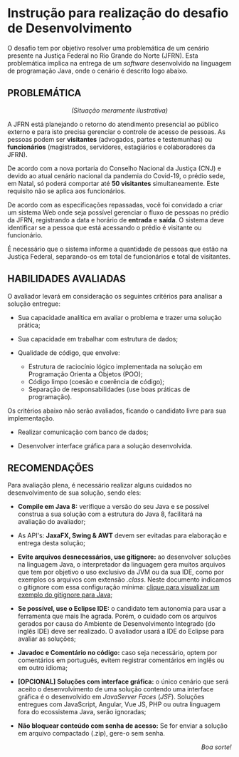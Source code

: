 # Instrução para realização do desafio de Desenvolvimento

O desafio tem por objetivo resolver uma problemática de um cenário presente na Justiça Federal no Rio Grande do Norte (JFRN). Esta problemática implica na entrega de um *software* desenvolvido na linguagem de programação Java, onde o cenário é descrito logo abaixo.

## PROBLEMÁTICA

<p align="center">
  <i>(Situação meramente ilustrativa)</i>
</p>

A JFRN está planejando o retorno do atendimento presencial ao público externo e para isto precisa gerenciar o controle de acesso de pessoas. As pessoas podem ser **visitantes** (advogados, partes e testemunhas) ou **funcionários** (magistrados, servidores, estagiários e colaboradores da JFRN).

De acordo com a nova portaria do Conselho Nacional da Justiça (CNJ) e devido ao atual cenário nacional da pandemia do Covid-19, o prédio sede, em Natal, só poderá comportar até **50 visitantes** simultaneamente. Este requisito não se aplica aos funcionários.

De acordo com as especificações repassadas, você foi convidado a criar um sistema Web onde seja possível gerenciar o fluxo de pessoas no prédio da JFRN, registrando a data e horário de **entrada** e **saída**. O sistema deve identificar se a pessoa que está acessando o prédio é visitante ou funcionário.

É necessário que o sistema informe a quantidade de pessoas que estão na Justiça Federal, separando-os em total de funcionários e total de visitantes.

## HABILIDADES AVALIADAS

O avaliador levará em consideração os seguintes critérios para analisar a solução entregue:

   - Sua capacidade analítica em avaliar o problema e trazer uma solução prática;   
   
   - Sua capacidade em trabalhar com estrutura de dados;
   
   - Qualidade de código, que envolve:
      - Estrutura de raciocínio lógico implementada na solução em Programação Orienta a Objetos (POO);
      - Código limpo (coesão e coerência de código);
      - Separação de responsabilidades (use boas práticas de programação).
      
Os critérios abaixo não serão avaliados, ficando o candidato livre para sua implementação.

   - Realizar comunicação com banco de dados;
   
   - Desenvolver interface gráfica para a solução desenvolvida.

## RECOMENDAÇÕES

Para avaliação plena, é necessário realizar alguns cuidados no desenvolvimento de sua solução, sendo eles:

   - **Compile em Java 8:** verifique a versão do seu Java e se possível construa a sua solução com a estrutura do Java 8, facilitará na avaliação do avaliador;

   - As API's: **JaxaFX, Swing & AWT** devem ser evitadas para elaboração e entrega desta solução;

   - **Evite arquivos desnecessários, use gitignore:** ao desenvolver soluções na linguagem Java, o interpretador da linguagem gera muitos arquivos que tem por objetivo o uso exclusivo da JVM ou da sua IDE, como por exemplos os arquivos com extensão *.class*. Neste documento indicamos o gitignore com essa configuração mínima: [clique para visualizar  um exemplo do gitignore para Java](../.gitignore);
   
   - **Se possível, use o Eclipse IDE:** o candidato tem autonomia para usar a ferramenta que mais lhe agrada. Porém, o cuidado com os arquivos gerados por causa do Ambiente de Desenvolvimento Integrado (do inglês IDE) deve ser realizado. O avaliador usará a IDE do Eclipse para avaliar as soluções;
   
   - **Javadoc e Comentário no código:** caso seja necessário, optem por comentários em português, evitem registrar comentários em inglês ou em outro idioma;
   
   - **[OPCIONAL] Soluções com interface gráfica:** o único cenário que será aceito o desenvolvimento de uma solução contendo uma interface gráfica é o desenvolvido em *JavaServer Faces* (*JSF*). Soluções entregues com JavaScript, Angular, Vue JS, PHP ou outra linguagem fora do ecossistema Java, serão ignoradas;
   
   - **Não bloquear conteúdo com senha de acesso:** Se for enviar a solução em arquivo compactado (.zip), gere-o sem senha.

<p align="right">
  <i>Boa sorte!</i>
</p>
